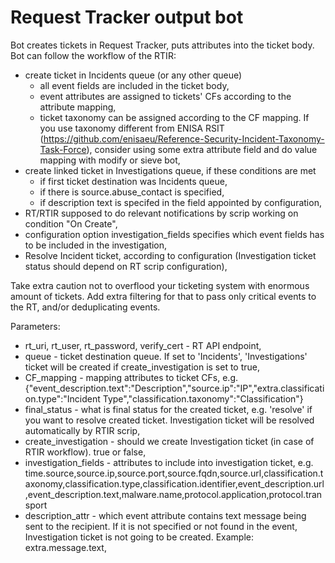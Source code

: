 # Request Tracker output bot

Bot creates tickets in Request Tracker, puts attributes into the ticket body. Bot can follow the workflow of the RTIR:
- create ticket in Incidents queue (or any other queue)
  - all event fields are included in the ticket body,
  - event attributes are assigned to tickets' CFs according to the attribute mapping,
  - ticket taxonomy can be assigned according to the CF mapping. If you use taxonomy different from ENISA RSIT (https://github.com/enisaeu/Reference-Security-Incident-Taxonomy-Task-Force), consider using some extra attribute field and do value mapping with modify or sieve bot,
- create linked ticket in Investigations queue, if these conditions are met
  - if first ticket destination was Incidents queue,
  - if there is source.abuse_contact is specified,
  - if description text is specifed in the field appointed by configuration,
- RT/RTIR supposed to do relevant notifications by scrip working on condition "On Create",
- configuration option investigation_fields specifies which event fields has to be included in the investigation,
- Resolve Incident ticket, according to configuration (Investigation ticket status should depend on RT scrip configuration),

Take extra caution not to overflood your ticketing system with enormous amount of tickets. Add extra filtering for that to pass only critical events to the RT, and/or deduplicating events.

Parameters:
- rt_uri, rt_user, rt_password, verify_cert -  RT API endpoint,
- queue - ticket destination queue. If set to 'Incidents', 'Investigations' ticket will be created if create_investigation is set to true,
- CF_mapping - mapping attributes to ticket CFs, e.g. 
{"event_description.text":"Description","source.ip":"IP","extra.classification.type":"Incident Type","classification.taxonomy":"Classification"}
- final_status - what is final status for the created ticket, e.g. 'resolve' if you want to resolve created ticket. Investigation ticket will be resolved automatically by RTIR scrip,
- create_investigation - should we create Investigation ticket (in case of RTIR workflow). true or false,
- investigation_fields - attributes to include into investigation ticket, e.g. time.source,source.ip,source.port,source.fqdn,source.url,classification.taxonomy,classification.type,classification.identifier,event_description.url,event_description.text,malware.name,protocol.application,protocol.transport
- description_attr - which event attribute contains text message being sent to the recipient. If it is not specified or not found in the event, Investigation ticket is not going to be created. Example: extra.message.text,

